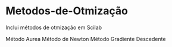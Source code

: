 # Metodos-de-Otmização

Inclui métodos de otmização em Scilab

Método Aurea
Método de Newton
Método Gradiente Descedente

